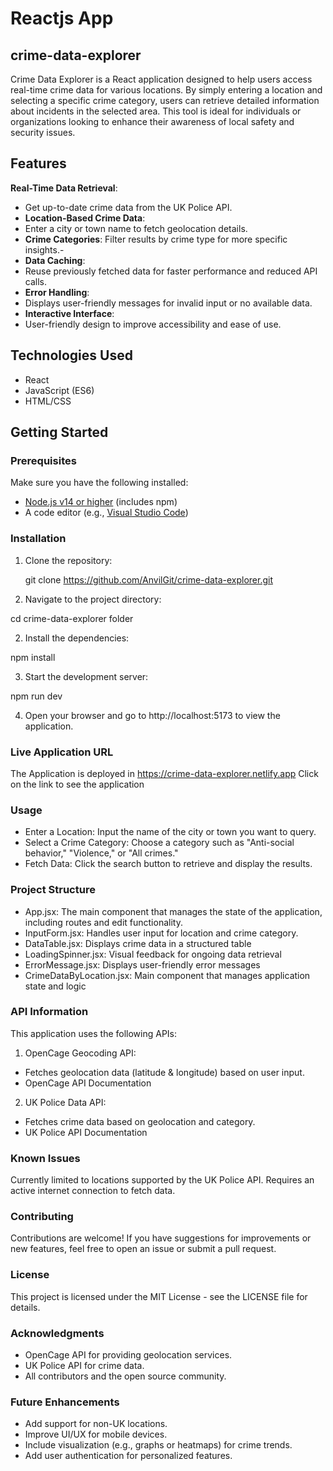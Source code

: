 # Reactjs App
## crime-data-explorer

Crime Data Explorer is a React application designed to help users access real-time crime data for various locations. By simply entering a location and selecting a specific crime category, users can retrieve detailed information about incidents in the selected area. This tool is ideal for individuals or organizations looking to enhance their awareness of local safety and security issues.

## Features

**Real-Time Data Retrieval**: 
- Get up-to-date crime data from the UK Police API.
- **Location-Based Crime Data**:
- Enter a city or town name to fetch geolocation details.
- **Crime Categories**: Filter results by crime type for more specific insights.-
- **Data Caching**:
- Reuse previously fetched data for faster performance and reduced API calls.
-  **Error Handling**:
-  Displays user-friendly messages for invalid input or no available data.
-   **Interactive Interface**:
-   User-friendly design to improve accessibility and ease of use.

## Technologies Used

- React
- JavaScript (ES6)
- HTML/CSS

## Getting Started

### Prerequisites

Make sure you have the following installed:

- [Node.js v14 or higher](https://nodejs.org/) (includes npm)
- A code editor (e.g., [Visual Studio Code](https://code.visualstudio.com/))

### Installation

1. Clone the repository:


   git clone https://github.com/AnvilGit/crime-data-explorer.git

1. Navigate to the project directory:

cd crime-data-explorer folder



2. Install the dependencies:

npm install



3. Start the development server:


npm run dev



4. Open your browser and go to http://localhost:5173 to view the application.

### Live Application URL

The Application is deployed in https://crime-data-explorer.netlify.app
Click on the link to see the application

### Usage
- Enter a Location: Input the name of the city or town you want to query.
- Select a Crime Category: Choose a category such as "Anti-social behavior," "Violence," or "All crimes."
- Fetch Data: Click the search button to retrieve and display the results.


### Project Structure
- App.jsx: The main component that manages the state of the application, including routes and edit functionality.
- InputForm.jsx: Handles user input for location and crime category.
- DataTable.jsx: Displays crime data in a structured table
- LoadingSpinner.jsx: Visual feedback for ongoing data retrieval
- ErrorMessage.jsx: Displays user-friendly error messages
- CrimeDataByLocation.jsx: Main component that manages application state and logic


### API Information
 This application uses the following APIs:
1. OpenCage Geocoding API:
- Fetches geolocation data (latitude & longitude) based on user input.
- OpenCage API Documentation


2. UK Police Data API:
- Fetches crime data based on geolocation and category.
- UK Police API Documentation

### Known Issues
Currently limited to locations supported by the UK Police API.
Requires an active internet connection to fetch data.

### Contributing
Contributions are welcome! If you have suggestions for improvements or new features, feel free to open an issue or submit a pull request.

### License
This project is licensed under the MIT License - see the LICENSE file for details.

### Acknowledgments
- OpenCage API for providing geolocation services.
- UK Police API for crime data.
- All contributors and the open source community.


### Future Enhancements
- Add support for non-UK locations.
- Improve UI/UX for mobile devices.
- Include visualization (e.g., graphs or heatmaps) for crime trends.
- Add user authentication for personalized features.
